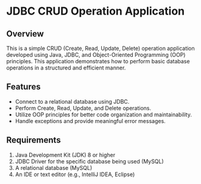 # **JDBC CRUD Operation Application**

## Overview
This is a simple CRUD (Create, Read, Update, Delete) operation application developed using Java, JDBC, and Object-Oriented Programming (OOP) principles.
This application demonstrates how to perform basic database operations in a structured and efficient manner.

## Features
- Connect to a relational database using JDBC.
- Perform Create, Read, Update, and Delete operations.
- Utilize OOP principles for better code organization and maintainability.
- Handle exceptions and provide meaningful error messages.

## Requirements
1. Java Development Kit (JDK) 8 or higher
2. JDBC Driver for the specific database being used (MySQL)
3. A relational database (MySQL)
4. An IDE or text editor (e.g., IntelliJ IDEA, Eclipse)
